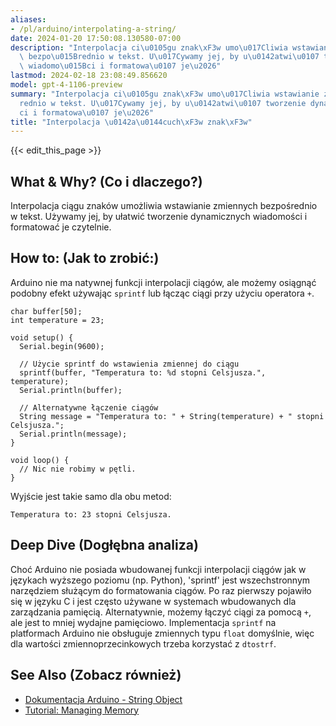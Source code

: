 ```yaml
---
aliases:
- /pl/arduino/interpolating-a-string/
date: 2024-01-20 17:50:08.130580-07:00
description: "Interpolacja ci\u0105gu znak\xF3w umo\u017Cliwia wstawianie zmiennych\
  \ bezpo\u015Brednio w tekst. U\u017Cywamy jej, by u\u0142atwi\u0107 tworzenie dynamicznych\
  \ wiadomo\u015Bci i formatowa\u0107 je\u2026"
lastmod: 2024-02-18 23:08:49.856620
model: gpt-4-1106-preview
summary: "Interpolacja ci\u0105gu znak\xF3w umo\u017Cliwia wstawianie zmiennych bezpo\u015B\
  rednio w tekst. U\u017Cywamy jej, by u\u0142atwi\u0107 tworzenie dynamicznych wiadomo\u015B\
  ci i formatowa\u0107 je\u2026"
title: "Interpolacja \u0142a\u0144cuch\xF3w znak\xF3w"
---
```


{{< edit_this_page >}}

## What & Why? (Co i dlaczego?)
Interpolacja ciągu znaków umożliwia wstawianie zmiennych bezpośrednio w tekst. Używamy jej, by ułatwić tworzenie dynamicznych wiadomości i formatować je czytelnie.

## How to: (Jak to zrobić:)
Arduino nie ma natywnej funkcji interpolacji ciągów, ale możemy osiągnąć podobny efekt używając `sprintf` lub łącząc ciągi przy użyciu operatora `+`.

```Arduino
char buffer[50];
int temperature = 23;

void setup() {
  Serial.begin(9600);
  
  // Użycie sprintf do wstawienia zmiennej do ciągu
  sprintf(buffer, "Temperatura to: %d stopni Celsjusza.", temperature);
  Serial.println(buffer);

  // Alternatywne łączenie ciągów
  String message = "Temperatura to: " + String(temperature) + " stopni Celsjusza.";
  Serial.println(message);
}

void loop() {
  // Nic nie robimy w pętli.
}
```
Wyjście jest takie samo dla obu metod:
```
Temperatura to: 23 stopni Celsjusza.
```

## Deep Dive (Dogłębna analiza)
Choć Arduino nie posiada wbudowanej funkcji interpolacji ciągów jak w językach wyższego poziomu (np. Python), 'sprintf' jest wszechstronnym narzędziem służącym do formatowania ciągów. Po raz pierwszy pojawiło się w języku C i jest często używane w systemach wbudowanych dla zarządzania pamięcią. Alternatywnie, możemy łączyć ciągi za pomocą `+`, ale jest to mniej wydajne pamięciowo. Implementacja `sprintf` na platformach Arduino nie obsługuje zmiennych typu `float` domyślnie, więc dla wartości zmiennoprzecinkowych trzeba korzystać z `dtostrf`.

## See Also (Zobacz również)
- [Dokumentacja Arduino - String Object](https://www.arduino.cc/reference/en/language/variables/data-types/stringobject/)
- [Tutorial: Managing Memory](https://learn.adafruit.com/memories-of-an-arduino)
